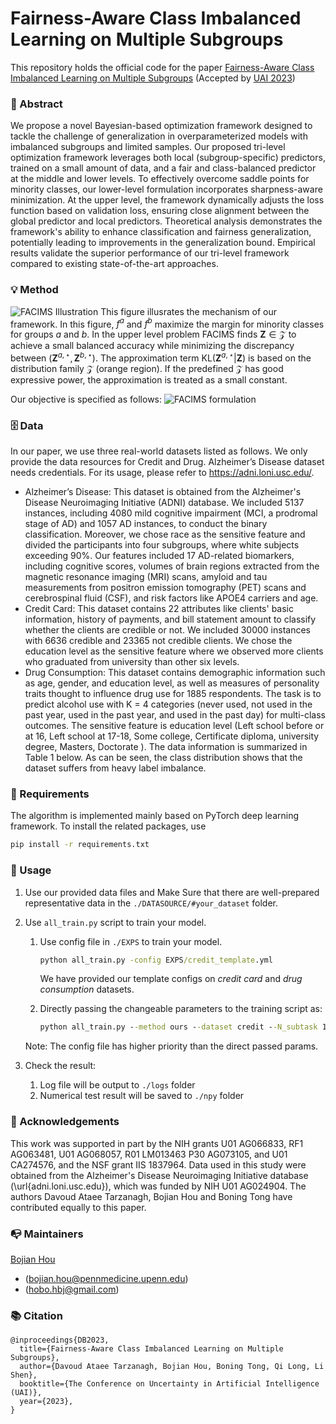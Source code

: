 # Fairness-Aware Class Imbalanced Learning on Multiple Subgroups

This repository holds the official code for the paper [Fairness-Aware Class Imbalanced 
Learning on Multiple Subgroups](https://openreview.net/forum?id=1ENFE2VJWx) (Accepted by [UAI 2023](https://www.auai.org/uai2023/))  

### 🦸‍ Abstract
We propose a novel Bayesian-based optimization framework designed to tackle the challenge of generalization in overparameterized models with imbalanced subgroups and limited samples. Our proposed tri-level optimization framework leverages both local (subgroup-specific) predictors, trained on a small amount of data, and a fair and class-balanced predictor at the middle and lower levels. To effectively overcome saddle points for minority classes, our lower-level formulation incorporates sharpness-aware minimization. At the upper level, the framework dynamically adjusts the loss function based on validation loss, ensuring close alignment between the global predictor and local predictors. Theoretical analysis demonstrates the framework's ability to enhance classification and fairness generalization, potentially leading to improvements in the generalization bound. Empirical results validate the superior performance of our tri-level framework compared to existing state-of-the-art approaches.

### 💡 Method
![FACIMS Illustration](FACIMS-illustration.png)
This figure illusrates the mechanism of our framework. In this figure, $f^a$ and $f^b$ maximize the margin for minority classes for groups $a$ and $b$. In the upper level problem FACIMS finds $\mathbf{Z}\in\mathcal{Z}$ to achieve a small balanced accuracy while minimizing the discrepancy between $(\mathbf{Z}^{a,\star},\mathbf{Z}^{b,\star})$. The approximation term $\text{KL}(\mathbf{Z}^{a,\star}| \mathbf{Z})$ is based on the distribution family $\mathcal{Z}$ (orange region). If the predefined $\mathcal{Z}$ has good expressive power, the approximation is treated as a small constant.

Our objective is specified as follows:
![FACIMS formulation](FACIMS.jpg)


### 🗄️ Data
In our paper, we use three real-world datasets listed as follows. We only provide the data 
resources for Credit and Drug. Alzheimer’s Disease dataset needs credentials. For its usage, please refer to https://adni.loni.usc.edu/.
  - Alzheimer’s Disease: This dataset is obtained from the Alzheimer's Disease Neuroimaging Initiative (ADNI) database. We included 5137 instances, including 4080 mild cognitive impairment (MCI, a prodromal stage of AD) and 1057 AD instances, to conduct the binary classification. Moreover, we chose race as the sensitive feature and divided the participants into four subgroups, where white subjects exceeding 90\%. Our features included 17 AD-related biomarkers, including cognitive scores, volumes of brain regions extracted from the magnetic resonance imaging (MRI) scans, amyloid and tau measurements from positron emission tomography (PET) scans and cerebrospinal fluid (CSF), and risk factors like APOE4 carriers and age.
  - Credit Card: This dataset contains 22 attributes like clients' basic information, history of payments, and bill statement amount to classify whether the clients are credible or not. We included 30000 instances with 6636 credible and 23365 not credible clients. We chose the education level as the sensitive feature where we observed more clients who graduated from university than other six levels.
  - Drug Consumption: This dataset contains demographic information such as age, gender, and education level, as well as measures of personality traits thought to influence drug use for 1885 respondents. The task is to predict alcohol use with K = 4 categories (never used, not used in the past year, used in the past year, and used in the past day) for multi-class outcomes. The sensitive feature is education level (Left school before or at 16, Left school at 17-18, Some college, Certificate diploma, university degree, Masters, Doctorate ). The data information is summarized in Table 1 below. As can be seen, the class distribution shows that the dataset suffers from heavy label imbalance.



### 📝 Requirements
The algorithm is implemented mainly based on PyTorch deep learning framework. 
To install the related packages, use
```bash
pip install -r requirements.txt
```

### 🔨 Usage

1. Use our provided data files and Make Sure that there are well-prepared representative data in the `./DATASOURCE/#your_dataset` folder.

2. Use `all_train.py` script to train your model.
   1. Use config file in `./EXPS` to train your model.

        ```cmd
        python all_train.py -config EXPS/credit_template.yml
        ```

        We have provided our template configs on *credit card* and *drug consumption* datasets.

   2. Directly passing the changeable parameters to the training script as:

        ```cmd
        python all_train.py --method ours --dataset credit --N_subtask 10
        ```

    Note: The config file has higher priority than the direct passed params.

3. Check the result:

   1. Log file will be output to `./logs` folder
   2. Numerical test result will be saved to `./npy` folder  


### 🤝 Acknowledgements
This work was supported in part by the NIH grants U01 AG066833, RF1 AG063481, U01 AG068057, R01 LM013463 P30 AG073105, and U01 CA274576, and the NSF grant IIS 1837964. Data used in this study were obtained from the Alzheimer's Disease Neuroimaging Initiative database (\url{adni.loni.usc.edu}), which was funded by NIH U01 AG024904. The authors Davoud Ataee Tarzanagh, Bojian Hou and Boning Tong  have contributed equally to this paper.


### 📭 Maintainers

[Bojian Hou](http://bojianhou.com) 
- ([bojian.hou@pennmedicine.upenn.edu](mailto:bojian.hou@pennmedicine.upenn.edu))
- ([hobo.hbj@gmail.com](mailto:hobo.hbj@gmail.com))

### 📚 Citation

```
@inproceedings{DB2023,
  title={Fairness-Aware Class Imbalanced Learning on Multiple Subgroups},
  author={Davoud Ataee Tarzanagh, Bojian Hou, Boning Tong, Qi Long, Li Shen},
  booktitle={The Conference on Uncertainty in Artificial Intelligence (UAI)},
  year={2023},
}
```











   
